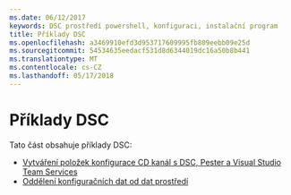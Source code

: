```yaml
---
ms.date: 06/12/2017
keywords: DSC prostředí powershell, konfiguraci, instalační program
title: Příklady DSC
ms.openlocfilehash: a3469910efd3d953717609995fb809eebb09e25d
ms.sourcegitcommit: 54534635eedacf531d8d6344019dc16a50b8b441
ms.translationtype: MT
ms.contentlocale: cs-CZ
ms.lasthandoff: 05/17/2018
---
```

# <a name="dsc-examples"></a>Příklady DSC

Tato část obsahuje příklady DSC:

- [Vytváření položek konfigurace CD kanál s DSC, Pester a Visual Studio Team Services](dscCiCd.md)
- [Oddělení konfiguračních dat od dat prostředí](separatingEnvData.md)